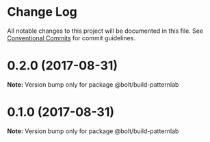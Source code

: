 # Change Log

All notable changes to this project will be documented in this file.
See [Conventional Commits](https://conventionalcommits.org) for commit guidelines.

<a name="0.2.0"></a>
# 0.2.0 (2017-08-31)




**Note:** Version bump only for package @bolt/build-patternlab

<a name="0.1.0"></a>
# 0.1.0 (2017-08-31)




**Note:** Version bump only for package @bolt/build-patternlab
